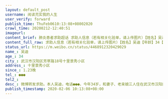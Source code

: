 ```yaml
---
layout: default_post
username: 阅读充实我的人生
user_verify: forward
publish_time: ThuFeb0610:13:08+08002020
crawl_time: 20200212-12:40:51
imageurl: 
content_brief: 肺炎患者求助超话 求助人信息（若有相关化验单，请上传图片）【姓名】吴迪【年龄】34【所在城市】武汉市汉阳区芳草路18号十里景秀小区【所在小区、社区】十里景秀小区【患病时间】1.23晚【联系方式】●●●【其他紧急联系人】【病情描述】微博转发求助。本人吴迪，电话●●●， ...全文
content_full_raw: 求助人信息（若有相关化验单，请上传图片）【姓名】吴迪【年龄】34【所在城市】武汉市汉阳区芳草路18号十里景秀小区【所在小区、社区】十里景秀小区【患病时间】1.23晚【联系方式】●●●【其他紧急联系人】【病情描述】微博转发求助。本人吴迪，电话●●●，今年34岁，和妻子、老亲娘三人住在武汉市汉阳区芳草路18号十里景秀小区，父亲母亲今年均68岁，两人住在保成路保成社区，我本人对以下事实言论负责。1月23日晚，我开始发烧，持续39.5℃高热三天后，妻子带我本人到武汉市汉阳区琴断口社区看诊治疗，医生开了一些缓解退烧药后病情稍作缓解，体温反复，同时伴有呼吸困难，胸闷等不适症状。1月30日又持续开始高热，经武汉市中心医院（南京路院区）抽血、CT检查后显示双肺感染，病毒性肺炎，高度疑似新冠肺炎。当日妻子将此诊断结果上报社区、街道、市长热线、微邻里等平台。2月1日我上报社区希望得到收治隔离，社区告知当前疫情严重，只有确诊病例才能收治（核酸检测）。我自行奔赴二医院被告知现在无法做核酸测试，让我前往其他武汉指定医院排队候号。2月2日，社区告知对疑似病例需集中安置在酒店隔离，截止目前，我被安置在中原国际酒店，目前酒店内都是疑似病例，也没有医护人员照料。我目前浑身乏力，咳嗽，腹泻，已出现呼吸困难的症状，病情日益加重。妻子考虑身体状况每况愈下，每天开车从汉阳到黄浦路接我去汉阳医院输液，保命。连续输液已达五天，本人仍然持续高烧39.6度，全身发抖，干咳想吐，无法进食，医生告知双肺被病毒严重侵蚀，需要立刻住院治疗，可是仍然没有等到社区安排的床位。2、我母亲与我同日发病，父亲1月26日发病，均为39℃高热不退，因我自顾不暇，一直由暂时未有症状的妻子开车接送二老奔赴医院打针看诊，1月30-31日，我母亲、父亲血检、CT结果均显示双肺感染、病毒性肺炎，高度疑似新冠并且医院已经都下了重症的通知并且要求住院。父母均在大智路社区上报疫情，但社区同样告知未确诊即无医院收治，确诊需要核酸测试，核酸测试医院排不上，我们一家人就这样陷入死循环。目前因为父母病情较重，除了咳嗽、呼吸困难，且无法进食，行动困难，而大智路社区也未安排隔离，每天由我妻子往返接送二老去汉阳医院挂号、排队、打针，每天12个小时耗在到处是病毒的医院里。3、我的妻子由于连日的奔波，也出现了乏力、咳嗽的症状，无法想象万一她再倒下，我们这个家庭将要面临的绝境。4、我的岳母因多日照顾我们，也出现了胸闷，咳嗽，乏力甚至已经出现呼吸困难等症状，截止今日2月4日，CT、抽血结果医生告知冠状病毒。截止2月4日，社区终于帮我本人、父母安排上核酸检查的名额，两位老人在病重的情况下互相搀扶，一步一步走到该指定地点筛查（社区没有安排疑似病人通行问题），我的岳母与2月5日早晨做完核酸检测，现均在等待结果。我在隔离酒店一字一句写下这些事实，一家五口均被感染，能上报的，能打的电话，能想的办法都已经做了，但至今未得到救治，情况已经十分危急了！想求求大家，我们一家五口人都已经走投无路了，只希望能够得到床位，得到医院的救治。我的父母及岳母都已近70高龄，并且目前情况都已经十分严重，高烧持续不退，长达十几天的折磨。现在全家靠新婚的妻子弱小的身躯扛起家庭重担，疫情让我们震惊恐惧，病痛更让我们身处炼狱，求大家帮帮我!吴迪2020.2.5兰州
status_url: https://m.weibo.cn/status/4468912320429029
name_: 吴迪
age_: 34
city_: 武汉市汉阳区芳草路18号十里景秀小区
address_: 十里景秀小区
since_: 1.23晚
tel_: ●●●
tel2_: 
desc_: 微博转发求助。本人吴迪，电话●●●，今年34岁，和妻子、老亲娘三人住在武汉市汉阳区芳草路18号十里景秀小区，父亲母亲今年均68岁，两人住在保成路保成社区，我本人对以下事实言论负责。1月23日晚，我开始发烧，持续39.5℃高热三天后，妻子带我本人到武汉市汉阳区琴断口社区看诊治疗，医生开了一些缓解退烧药后病情稍作缓解，体温反复，同时伴有呼吸困难，胸闷等不适症状。1月30日又持续开始高热，经武汉市中心医院（南京路院区）抽血、CT检查后显示双肺感染，病毒性肺炎，高度疑似新冠肺炎。当日妻子将此诊断结果上报社区、街道、市长热线、微邻里等平台。2月1日我上报社区希望得到收治隔离，社区告知当前疫情严重，只有确诊病例才能收治（核酸检测）。我自行奔赴二医院被告知现在无法做核酸测试，让我前往其他武汉指定医院排队候号。2月2日，社区告知对疑似病例需集中安置在酒店隔离，截止目前，我被安置在中原国际酒店，目前酒店内都是疑似病例，也没有医护人员照料。我目前浑身乏力，咳嗽，腹泻，已出现呼吸困难的症状，病情日益加重。妻子考虑身体状况每况愈下，每天开车从汉阳到黄浦路接我去汉阳医院输液，保命。连续输液已达五天，本人仍然持续高烧39.6度，全身发抖，干咳想吐，无法进食，医生告知双肺被病毒严重侵蚀，需要立刻住院治疗，可是仍然没有等到社区安排的床位。2、我母亲与我同日发病，父亲1月26日发病，均为39℃高热不退，因我自顾不暇，一直由暂时未有症状的妻子开车接送二老奔赴医院打针看诊，1月30-31日，我母亲、父亲血检、CT结果均显示双肺感染、病毒性肺炎，高度疑似新冠并且医院已经都下了重症的通知并且要求住院。父母均在大智路社区上报疫情，但社区同样告知未确诊即无医院收治，确诊需要核酸测试，核酸测试医院排不上，我们一家人就这样陷入死循环。目前因为父母病情较重，除了咳嗽、呼吸困难，且无法进食，行动困难，而大智路社区也未安排隔离，每天由我妻子往返接送二老去汉阳医院挂号、排队、打针，每天12个小时耗在到处是病毒的医院里。3、我的妻子由于连日的奔波，也出现了乏力、咳嗽的症状，无法想象万一她再倒下，我们这个家庭将要面临的绝境。4、我的岳母因多日照顾我们，也出现了胸闷，咳嗽，乏力甚至已经出现呼吸困难等症状，截止今日2月4日，CT、抽血结果医生告知冠状病毒。截止2月4日，社区终于帮我本人、父母安排上核酸检查的名额，两位老人在病重的情况下互相搀扶，一步一步走到该指定地点筛查（社区没有安排疑似病人通行问题），我的岳母与2月5日早晨做完核酸检测，现均在等待结果。我在隔离酒店一字一句写下这些事实，一家五口均被感染，能上报的，能打的电话，能想的办法都已经做了，但至今未得到救治，情况已经十分危急了！想求求大家，我们一家五口人都已经走投无路了，只希望能够得到床位，得到医院的救治。我的父母及岳母都已近70高龄，并且目前情况都已经十分严重，高烧持续不退，长达十几天的折磨。现在全家靠新婚的妻子弱小的身躯扛起家庭重担，疫情让我们震惊恐惧，病痛更让我们身处炼狱，求大家帮帮我!吴迪2020.2.5兰州
publish_timestamp: 2020-02-06 10:13:08+08:00
---
```

